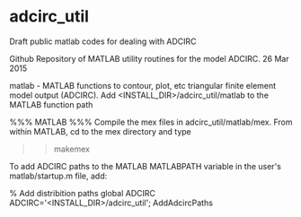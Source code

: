 # adcirc_util
Draft public matlab codes for dealing with ADCIRC 


Github Repository of MATLAB utility routines for the model ADCIRC.
26 Mar 2015

matlab   - MATLAB functions to contour, plot, etc triangular finite element model output (ADCIRC).
           Add <INSTALL_DIR>/adcirc_util/matlab to the MATLAB function path  

%%% MATLAB %%%
Compile the mex files in adcirc_util/matlab/mex.  From within MATLAB, cd to the mex directory and type 
>> makemex 

To add ADCIRC paths to the MATLAB MATLABPATH variable in the user's matlab/startup.m file, add:

% Add distribition paths
global ADCIRC
ADCIRC='<INSTALL_DIR>/adcirc_util';
AddAdcircPaths



